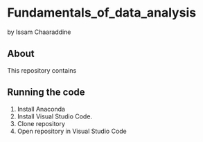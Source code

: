 # Fundamentals_of_data_analysis

by Issam Chaaraddine



## About 
This repository contains 



## Running the code
1. Install Anaconda
2. Install Visual Studio Code.
3. Clone repository 
4. Open repository in Visual Studio Code 